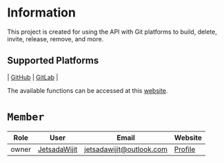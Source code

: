 # Information

This project is created for using the API with Git platforms to build, delete, invite, release, remove, and more.

## Supported Platforms
| [GitHub](https://github.com)
| [GitLab](https://gitlab.com) |

The available functions can be accessed at this [website](https://jetsadawijit.github.io/npmjs-website/).

# `Member`

|Role|User|Email|Website|
|-|-|-|-|
|owner|[JetsadaWijit](https://github.com/JetsadaWijit)|jetsadawijit@outlook.com|[Profile](https://jetsadawijit.github.io)|
